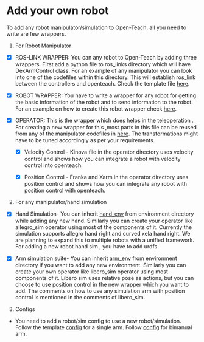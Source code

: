 # Add your own robot

To add any robot manipulator/simulation to Open-Teach, all you need to write are few wrappers.

1. For Robot Manipulator

- [x] ROS-LINK WRAPPER: You can any robot to Open-Teach by adding three wrappers. First add a python file to ros_links directory which will have DexArmControl class. For an example of any manipulator you can look into one of the codefiles within this directory. This will establish ros_link between the controllers and openteach. Check the template file [here](https://github.com/aadhithya14/Open-Teach/blob/main/openteach/ros_links/ros_link.py). 

- [x] ROBOT WRAPPER: You have to write a wrapper for any robot for getting the basic information of the robot and to send information to the robot. For an example on how to create this robot wrapper check [here](https://github.com/aadhithya14/Open-Teach/blob/main/openteach/robot/robot.py).

- [x] OPERATOR: This is the wrapper which does helps in the teleoperation . For creating a new wrapper for this ,most parts in this file can be reused from any of the manipulator codefiles in [here](https://github.com/aadhithya14/Open-Teach/tree/main/openteach/components/operators/template.py). The transformations might have to be tuned accordingly as per your requirements. 
    - [x] Velocity Control - Kinova file in the operator directory uses velocity control and shows how you can integrate a robot with velocity control into openteach.

    - [x] Position Control - Franka and Xarm in the operator directory uses position control and shows how you can integrate any robot with position control with openteach.


2. For any manipulator/hand simulation

- [x] Hand Simulation- You can inherit [hand_env](https://github.com/aadhithya14/Open-Teach/blob/main/openteach/components/environment/hand_env.py) from environment directory while adding any new hand. Similarly you can create your operator like allegro_sim operator using most of the components of it. Currently the simulation supports allegro hand right and curved xela hand right. We are planning to expand this to multiple robots with a unified framework. For adding a new robot hand sim , you have to add urdfs  

- [x] Arm simulation suite- You can inherit [arm_env](https://github.com/aadhithya14/Open-Teach/blob/main/openteach/components/environment/arm_env.py) from environment directory if you want to add any new environment.
Similarly you can create your own operator like libero_sim operator using most components of it. Libero sim uses relative pose as actions, but you can choose to use position control in the new wrapper which you want to add. The comments on how to use any simulation arm with position control is mentioned in the comments of libero_sim.

3. Configs

- You need to add a robot/sim config to use a new robot/simulation. Follow the template [config](https://github.com/aadhithya14/Open-Teach/blob/main/configs/robot/template_robot.yaml) for a single arm. Follow [config](https://github.com/aadhithya14/Open-Teach/blob/main/configs/robot/bimanual.yaml) for bimanual arm.